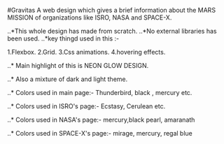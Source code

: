 #Gravitas
A web design which gives a brief information about the MARS MISSION of  organizations like ISRO, NASA and SPACE-X.


..*This whole design has made from scratch.
..*No external libraries has been used.
..*key thingd used in this :- 
	
   1.Flexbox.
   2.Grid.
   3.Css animations. 
   4.hovering effects.

..* Main highlight of this is NEON GLOW DESIGN.

..* Also a mixture of dark and light theme.

..* Colors used in main page:-
   Thunderbird, black , mercury etc.
    
..* Colors used in ISRO's page:-
   Ecstasy, Cerulean etc.

..* Colors used in NASA's page:-
   mercury,black pearl, amaranath

..* Colors used in SPACE-X's page:-
   mirage, mercury, regal blue